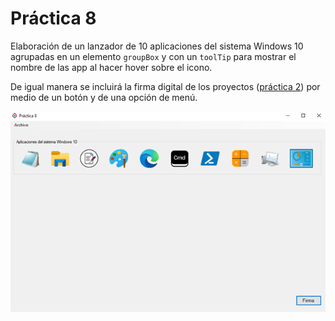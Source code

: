 # Práctica 8

Elaboración de un lanzador de 10 aplicaciones del sistema Windows 10 agrupadas en un elemento `groupBox` y con un `toolTip` para mostrar el nombre de las app al hacer hover sobre el icono.

De igual manera se incluirá la firma digital de los proyectos ([práctica 2](https://github.com/AngelCruzL/practicas-ingenieriaDeSoftware/tree/practica-2)) por medio de un botón y de una opción de menú.

![Demostración de la práctica](./practice-image.png 'Demostración de la práctica')
